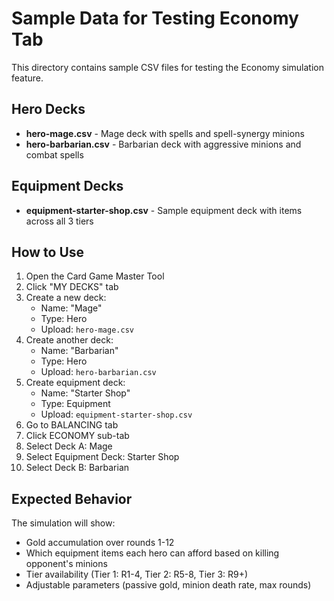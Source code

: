 # Sample Data for Testing Economy Tab

This directory contains sample CSV files for testing the Economy simulation feature.

## Hero Decks

- **hero-mage.csv** - Mage deck with spells and spell-synergy minions
- **hero-barbarian.csv** - Barbarian deck with aggressive minions and combat spells

## Equipment Decks

- **equipment-starter-shop.csv** - Sample equipment deck with items across all 3 tiers

## How to Use

1. Open the Card Game Master Tool
2. Click "MY DECKS" tab
3. Create a new deck:
   - Name: "Mage"
   - Type: Hero
   - Upload: `hero-mage.csv`
4. Create another deck:
   - Name: "Barbarian"
   - Type: Hero
   - Upload: `hero-barbarian.csv`
5. Create equipment deck:
   - Name: "Starter Shop"
   - Type: Equipment
   - Upload: `equipment-starter-shop.csv`
6. Go to BALANCING tab
7. Click ECONOMY sub-tab
8. Select Deck A: Mage
9. Select Equipment Deck: Starter Shop
10. Select Deck B: Barbarian

## Expected Behavior

The simulation will show:
- Gold accumulation over rounds 1-12
- Which equipment items each hero can afford based on killing opponent's minions
- Tier availability (Tier 1: R1-4, Tier 2: R5-8, Tier 3: R9+)
- Adjustable parameters (passive gold, minion death rate, max rounds)
